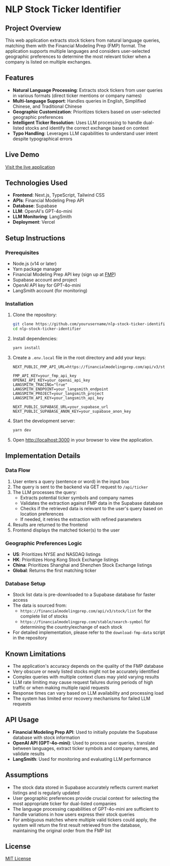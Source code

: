 # NLP Stock Ticker Identifier

## Project Overview

This web application extracts stock tickers from natural language queries, matching them with the Financial Modeling Prep (FMP) format. The application supports multiple languages and considers user-selected geographic preferences to determine the most relevant ticker when a company is listed on multiple exchanges.

## Features

- **Natural Language Processing**: Extracts stock tickers from user queries in various formats (direct ticker mentions or company names)
- **Multi-language Support**: Handles queries in English, Simplified Chinese, and Traditional Chinese
- **Geographic Customization**: Prioritizes tickers based on user-selected geographic preferences
- **Intelligent Ticker Resolution**: Uses LLM processing to handle dual-listed stocks and identify the correct exchange based on context
- **Typo Handling**: Leverages LLM capabilities to understand user intent despite typographical errors

## Live Demo

[Visit the live application](https://nlp-stock-ticker-identifier.vercel.app/)

## Technologies Used

- **Frontend**: Next.js, TypeScript, Tailwind CSS
- **APIs**: Financial Modeling Prep API
- **Database**: Supabase
- **LLM**: OpenAI's GPT-4o-mini
- **LLM Monitoring**: LangSmith
- **Deployment**: Vercel

## Setup Instructions

### Prerequisites

- Node.js (v14 or later)
- Yarn package manager
- Financial Modeling Prep API key (sign up at [FMP](https://site.financialmodelingprep.com/developer/docs/))
- Supabase account and project
- OpenAI API key for GPT-4o-mini
- LangSmith account (for monitoring)

### Installation

1. Clone the repository:
   ```bash
   git clone https://github.com/yourusername/nlp-stock-ticker-identifier.git
   cd nlp-stock-ticker-identifier
   ```

2. Install dependencies:
   ```bash
   yarn install
   ```

3. Create a `.env.local` file in the root directory and add your keys:
   ```
   NEXT_PUBLIC_FMP_API_URL=https://financialmodelingprep.com/api/v3/stock/list
   
   FMP_API_KEY=your_fmp_api_key
   OPENAI_API_KEY=your_openai_api_key
   LANGSMITH_TRACING="true"
   LANGSMITH_ENDPOINT=your_langsmith_endpoint
   LANGSMITH_PROJECT=your_langsmith_project
   LANGSMITH_API_KEY=your_langsmith_api_key
   
   NEXT_PUBLIC_SUPABASE_URL=your_supabase_url
   NEXT_PUBLIC_SUPABASE_ANON_KEY=your_supabase_anon_key
   ```

4. Start the development server:
   ```bash
   yarn dev
   ```

5. Open [http://localhost:3000](http://localhost:3000) in your browser to view the application.

## Implementation Details

### Data Flow

1. User enters a query (sentence or word) in the input box
2. The query is sent to the backend via GET request to `/api/ticker`
3. The LLM processes the query:
   - Extracts potential ticker symbols and company names
   - Validates the extraction against FMP data in the Supabase database
   - Checks if the retrieved data is relevant to the user's query based on location preferences
   - If needed, it retries the extraction with refined parameters
4. Results are returned to the frontend
5. Frontend displays the matched ticker(s) to the user

### Geographic Preferences Logic

- **US**: Prioritizes NYSE and NASDAQ listings
- **HK**: Prioritizes Hong Kong Stock Exchange listings
- **China**: Prioritizes Shanghai and Shenzhen Stock Exchange listings
- **Global**: Returns the first matching ticker

### Database Setup

- Stock list data is pre-downloaded to a Supabase database for faster access
- The data is sourced from:
  - `https://financialmodelingprep.com/api/v3/stock/list` for the complete list of stocks
  - `https://financialmodelingprep.com/stable/search-symbol` for determining the country/exchange of each stock
- For detailed implementation, please refer to the `download-fmp-data` script in the repository

## Known Limitations

- The application's accuracy depends on the quality of the FMP database
- Very obscure or newly listed stocks might not be accurately identified
- Complex queries with multiple context clues may yield varying results
- LLM rate limiting may cause request failures during periods of high traffic or when making multiple rapid requests
- Response times can vary based on LLM availability and processing load
- The system has limited error recovery mechanisms for failed LLM requests

## API Usage

- **Financial Modeling Prep API**: Used to initially populate the Supabase database with stock information
- **OpenAI API (GPT-4o-mini)**: Used to process user queries, translate between languages, extract ticker symbols and company names, and validate results
- **LangSmith**: Used for monitoring and evaluating LLM performance

## Assumptions

- The stock data stored in Supabase accurately reflects current market listings and is regularly updated
- User geographic preferences provide crucial context for selecting the most appropriate ticker for dual-listed companies
- The language processing capabilities of GPT-4o-mini are sufficient to handle variations in how users express their stock queries
- For ambiguous matches where multiple valid tickers could apply, the system will return the first result retrieved from the database, maintaining the original order from the FMP list

## License

[MIT License](LICENSE)